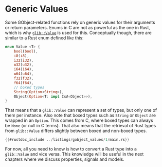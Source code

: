 # Generic Values

Some GObject-related functions rely on generic values for their arguments or return parameters.
Enums in C are not as powerful as the one in Rust, which is why [`glib::Value`](http://gtk-rs.org/docs/glib/value/struct.Value.html) is used for this.
Conceptually though, there are similar to a Rust enum defined like this:

```rust
enum Value <T> {
    bool(bool),
    i8(i8),
    i32(i32),
    u32(u32),
    i64(i64),
    u64(u64),
    f32(f32),
    f64(f64),
    // boxed types
    String(Option<String>),
    Object(Option<T: impl IsA<Object>>),
}
```

That means that a `glib::Value` can represent a set of types, but only one of them per instance.
Also note that boxed types such as `String` or `Object` are wrapped in an `Option`.
This comes from C, where boxed types can always be `None` (or null in C terms).
That also means that the retrieval of Rust types from `glib::Value` differs slightly between boxed and non-boxed types.

```rust ,no_run
{{#rustdoc_include ../listings/gobject_values/1/main.rs}}
```

For now, all you need to know is how to convert a Rust type into a `glib::Value` and vice versa.
This knowledge will be useful in the next chapters where we discuss properties, signals and models.
